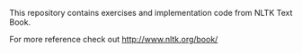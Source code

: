 This repository contains exercises and implementation code from NLTK Text Book. 


For more reference check out http://www.nltk.org/book/ 

